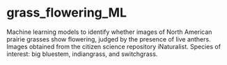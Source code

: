 # grass_flowering_ML
Machine learning models to identify whether images of North American prairie grasses show flowering, judged by the presence of live anthers. Images obtained from the citizen science repository iNaturalist. Species of interest: big bluestem, indiangrass, and switchgrass.
